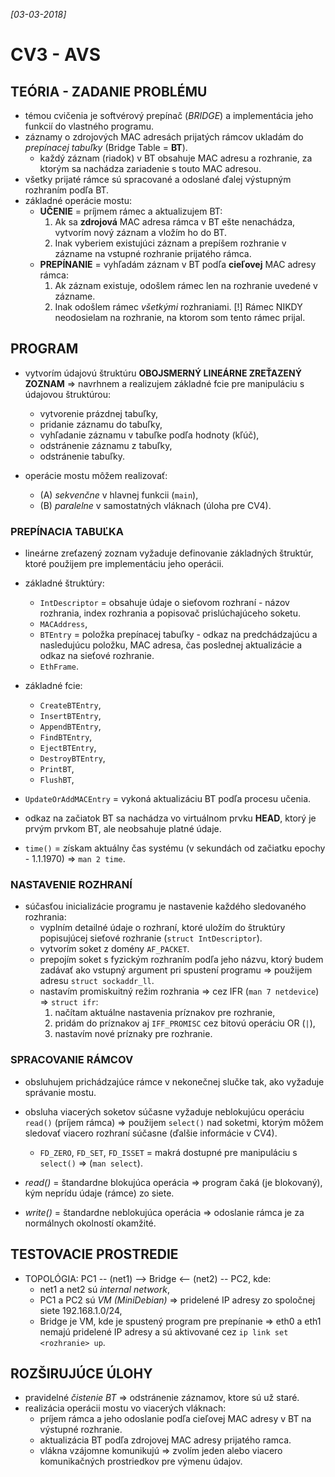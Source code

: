 _[03-03-2018]_

# CV3 - AVS

## TEÓRIA - ZADANIE PROBLÉMU

- témou cvičenia je softvérový prepínač (_BRIDGE_) a implementácia jeho funkcií do vlastného programu.
- záznamy o zdrojových MAC adresách prijatých rámcov ukladám do _prepínacej tabuľky_ (Bridge Table = **BT**).
    + každý záznam (riadok) v BT obsahuje MAC adresu a rozhranie, za ktorým sa nachádza zariadenie s touto MAC adresou.
- všetky prijaté rámce sú spracované a odoslané ďalej výstupným rozhraním podľa BT.
- základné operácie mostu:
    + **UČENIE** = príjmem rámec a aktualizujem BT:
        1. Ak sa **zdrojová** MAC adresa rámca v BT ešte nenachádza, vytvorím nový záznam a vložím ho do BT.
        2. Inak vyberiem existujúci záznam a prepíšem rozhranie v zázname na vstupné rozhranie prijatého rámca.
    + **PREPÍNANIE** = vyhľadám záznam v BT podľa **cieľovej** MAC adresy rámca:
        1. Ak záznam existuje, odošlem rámec len na rozhranie uvedené v zázname.
        2. Inak odošlem rámec _všetkými_ rozhraniami. [!] Rámec NIKDY neodosielam na rozhranie, na ktorom som tento rámec prijal.

## PROGRAM

- vytvorím údajovú štruktúru **OBOJSMERNÝ LINEÁRNE ZREŤAZENÝ ZOZNAM** => navrhnem a realizujem základné fcie pre manipuláciu s údajovou štruktúrou:
    - vytvorenie prázdnej tabuľky,
    - pridanie záznamu do tabuľky,
    - vyhľadanie záznamu v tabuľke podľa hodnoty (kľúč),
    - odstránenie záznamu z tabuľky,
    - odstránenie tabuľky.

- operácie mostu môžem realizovať:
    - (A) _sekvenčne_ v hlavnej funkcii (`main`),
    - (B) _paralelne_ v samostatných vláknach (úloha pre CV4).

### PREPÍNACIA TABUĽKA

- lineárne zreťazený zoznam vyžaduje definovanie základných štruktúr, ktoré použijem pre implementáciu jeho operácii.

- základné štruktúry:
    + `IntDescriptor` = obsahuje údaje o sieťovom rozhraní - názov rozhrania, index rozhrania a popisovač prislúchajúceho soketu.
    + `MACAddress`,
    + `BTEntry` = položka prepínacej tabuľky - odkaz na predchádzajúcu a nasledujúcu položku, MAC adresa, čas poslednej aktualizácie a odkaz na sieťové rozhranie.
    + `EthFrame`.

- základné fcie:
    + `CreateBTEntry`,
    + `InsertBTEntry`,
    + `AppendBTEntry`,
    + `FindBTEntry`,
    + `EjectBTEntry`,
    + `DestroyBTEntry`,
    + `PrintBT`,
    + `FlushBT`,

- `UpdateOrAddMACEntry` = vykoná aktualizáciu BT podľa procesu učenia.
- odkaz na začiatok BT sa nachádza vo virtuálnom prvku **HEAD**, ktorý je prvým prvkom BT, ale neobsahuje platné údaje.
- `time()` = získam aktuálny čas systému (v sekundách od začiatku epochy - 1.1.1970) => `man 2 time`.

### NASTAVENIE ROZHRANÍ

- súčasťou inicializácie programu je nastavenie každého sledovaného rozhrania:
    + vyplním detailné údaje o rozhraní, ktoré uložím do štruktúry popisujúcej sieťové rozhranie (`struct IntDescriptor`).
    + vytvorím soket z domény `AF_PACKET`.
    + prepojím soket s fyzickým rozhraním podľa jeho názvu, ktorý budem zadávať ako vstupný argument pri spustení programu => použijem adresu `struct sockaddr_ll`.
    + nastavím promiskuitný režim rozhrania => cez IFR (`man 7 netdevice`) => `struct ifr`:
        1. načítam aktuálne nastavenia príznakov pre rozhranie,
        2. pridám do príznakov aj `IFF_PROMISC` cez bitovú operáciu OR (`|`),
        3. nastavím nové príznaky pre rozhranie.

### SPRACOVANIE RÁMCOV

- obsluhujem prichádzajúce rámce v nekonečnej slučke tak, ako vyžaduje správanie mostu.
- obsluha viacerých soketov súčasne vyžaduje neblokujúcu operáciu `read()` (príjem rámca) => použijem `select()` nad soketmi, ktorým môžem sledovať viacero rozhraní súčasne (ďalšie informácie v CV4).
    + `FD_ZERO`, `FD_SET`, `FD_ISSET` = makrá dostupné pre manipuláciu s `select()` => (`man select`).

- _read()_ = štandardne blokujúca operácia => program čaká (je blokovaný), kým neprídu údaje (rámce) zo siete.
- _write()_ = štandardne neblokujúca operácia => odoslanie rámca je za normálnych okolností okamžité.

## TESTOVACIE PROSTREDIE

- TOPOLÓGIA: PC1 -- (net1) --> Bridge <-- (net2) -- PC2, kde:
    + net1 a net2 sú _internal network_,
    + PC1 a PC2 sú _VM (MiniDebian)_ => pridelené IP adresy zo spoločnej siete 192.168.1.0/24,
    + Bridge je VM, kde je spustený program pre prepínanie => eth0 a eth1 nemajú pridelené IP adresy a sú aktivované cez `ip link set <rozhranie> up`.

## ROZŠIRUJÚCE ÚLOHY

- pravidelné _čistenie BT_ => odstránenie záznamov, ktore sú už staré.
- realizácia operácii mostu vo viacerých vláknach:
    + príjem rámca a jeho odoslanie podľa cieľovej MAC adresy v BT na výstupné rozhranie.
    + aktualizácia BT podľa zdrojovej MAC adresy prijatého ramca.
    + vlákna vzájomne komunikujú => zvolím jeden alebo viacero komunikačných prostriedkov pre výmenu údajov.
